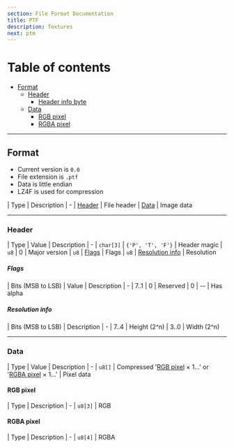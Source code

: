 ```yaml
---
section: File Format Documentation
title: PTF
description: Textures
next: ptm
---
```


# Table of contents

- [Format](#format)
    - [Header](#header)
        - [Header info byte](#header-info-byte)
    - [Data](#data)
        - [RGB pixel](#rgb-pixel)
        - [RGBA pixel](#rgba-pixel)

---

## Format

- Current version is `0.0`
- File extension is `.ptf`
- Data is little endian
- LZ4F is used for compression

| Type | Description
| -
| [Header](#header) | File header
| [Data](#data) | Image data

---

### Header

| Type | Value | Description
| -
| `char[3]` | `{'P', 'T', 'F'}` | Header magic
| `u8` | 0 | Major version
| `u8` | [Flags](#flags) | Flags
| `u8` | [Resolution info](#resolution-info) | Resolution

##### Flags

| Bits \(MSB to LSB\) | Value | Description
| -
| 7..1 | 0 | Reserved
| 0 | -- | Has alpha

##### Resolution info

| Bits \(MSB to LSB\) | Description
| -
| 7..4 | Height (2^n)
| 3..0 | Width (2^n)

---

### Data

| Type | Value | Description
| -
| `u8[]` | Compressed '[RGB pixel](#rgb-pixel) × 1...' or '[RGBA pixel](#rgba-pixel) × 1...' | Pixel data

#### RGB pixel

| Type | Description
| -
| `u8[3]` | RGB

#### RGBA pixel

| Type | Description
| -
| `u8[4]` | RGBA
